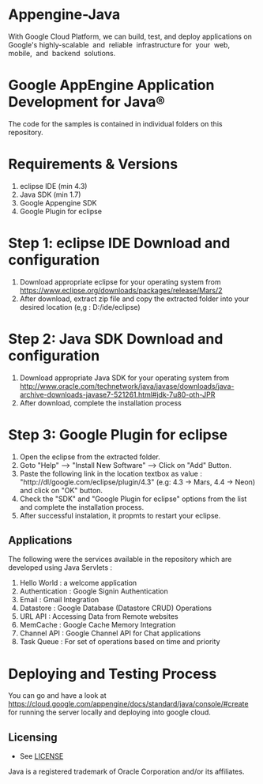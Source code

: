 # Appengine-Java
With Google Cloud Platform, we can build, test, and deploy applications on Google's highly-scalable​ ​ and​ ​ reliable​ ​ infrastructure​ ​ for​ ​ your​ ​ web,​ ​ mobile,​ ​ and​ ​ backend​ ​ solutions.

# Google AppEngine Application Development for Java®
The code for the samples is contained in individual folders on this repository.

# Requirements & Versions
1. eclipse IDE (min 4.3)
2. Java SDK (min 1.7)
3. Google Appengine SDK
4. Google Plugin for eclipse

# Step 1: eclipse IDE Download and configuration
1. Download appropriate eclipse for your operating system from https://www.eclipse.org/downloads/packages/release/Mars/2
2. After download, extract zip file and copy the extracted folder into your desired location (e,g : D:/ide/eclipse)

# Step 2: Java SDK Download and configuration
1. Download appropriate Java SDK for your operating system from http://www.oracle.com/technetwork/java/javase/downloads/java-archive-downloads-javase7-521261.html#jdk-7u80-oth-JPR
2. After download, complete the installation process

# Step 3: Google Plugin for eclipse
1. Open the eclipse from the extracted folder.
2. Goto "Help" --> "Install New Software" --> Click on "Add" Button.
3. Paste the following link in the location textbox as value : "http://dl/google.com/eclipse/plugin/4.3" (e.g: 4.3 -> Mars, 4.4 -> Neon) and click on "OK" button.
4. Check the "SDK" and "Google Plugin for eclipse" options from the list and complete the installation process.
5. After successful instalation, it propmts to restart your eclipse.

## Applications
The following were the services available in the repository which are developed using Java Servlets :
1. Hello World     :  a welcome application
2. Authentication  :  Google Signin Authentication
3. Email           :  Gmail Integration
4. Datastore       :  Google Database (Datastore CRUD) Operations
5. URL API         :  Accessing Data from Remote websites
6. MemCache        :  Google Cache Memory Integration
7. Channel API     :  Google Channel API for Chat applications
8. Task Queue      :  For set of operations based on time and priority

# Deploying and Testing Process
You can go and have a look at https://cloud.google.com/appengine/docs/standard/java/console/#create for running the server locally and deploying into google cloud.

## Licensing
* See [LICENSE](LICENSE)

Java is a registered trademark of Oracle Corporation and/or its affiliates.



